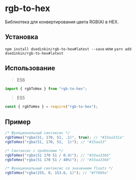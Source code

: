# rgb-to-hex

Библиотека для конвертирования цвета RGB(A) в HEX.

## Установка

`npm install dsedinkin/rgb-to-hex#latest --save` или `yarn add dsedinkin/rgb-to-hex#latest`

## Использование

> ES6

```js
import { rgbToHex } from "rgb-to-hex";
```

> ES5

```js
const { rgbToHex } = require("rgb-to-hex");
```

## Пример

```js
/* Функциональный синтаксис */
rgbToHex("rgba(51, 170, 51, .1)", true); // "#33aa331a"
rgbToHex("rgba(51, 170, 51,  1)"); // "#33aa33"

/* Синтаксис c пробелами */
rgbToHex("rgba(51 170 51 / 0.4)"); // "#33aa3366"
rgbToHex("rgba(51 170 51 / 40%)"); // "#33aa3366"

/* Функциональный синтаксис со значением floats */
rgbToHex("rgba(255, 0, 153.6, 1)"); // "#ff009a"
```